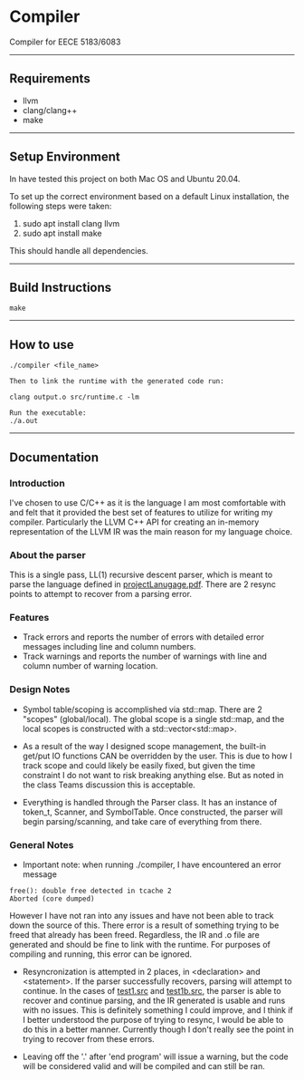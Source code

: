 # Compiler
Compiler for EECE 5183/6083
- - - -
## Requirements
* llvm 
* clang/clang++
* make
- - - -

## Setup Environment
In have tested this project on both Mac OS and Ubuntu 20.04.

To set up the correct environment based on a default Linux installation, the following steps were taken:
1. sudo apt install clang llvm
2. sudo apt install make

This should handle all dependencies.
- - - -
## Build Instructions
```
make
```
- - - -
## How to use
```
./compiler <file_name>

Then to link the runtime with the generated code run: 

clang output.o src/runtime.c -lm

Run the executable:
./a.out 
```
- - - -
## Documentation
### Introduction
I've chosen to use C/C++ as it is the language I am most comfortable with and felt that it provided the
best set of features to utilize for writing my compiler. Particularly the LLVM C++ API for creating an
in-memory representation of the LLVM IR was the main reason for my language choice.

### About the parser
This is a single pass, LL(1) recursive descent parser, which is meant to parse the language defined in
[projectLanugage.pdf](projectLanguage.pdf). There are 2 resync points to attempt to recover from a
parsing error.

### Features
* Track errors and reports the number of errors with detailed error messages including line and column numbers.
* Track warnings and reports the number of warnings with line and column number of warning location.

### Design Notes
* Symbol table/scoping is accomplished via std::map. There are 2 "scopes" (global/local). The global
scope is a single std::map, and the local scopes is constructed with a std::vector\<std::map>.

* As a result of the way I designed scope management, the built-in get/put IO functions CAN be overridden
by the user. This is due to how I track scope and could likely be easily fixed, but given the time constraint
  I do not want to risk breaking anything else. But as noted in the class Teams discussion this is acceptable.
  
* Everything is handled through the Parser class. It has an instance of token_t, Scanner, and SymbolTable.
Once constructed, the parser will begin parsing/scanning, and take care of everything from there.

### General Notes
* Important note: when running ./compiler, I have encountered an error message 
  
```
free(): double free detected in tcache 2
Aborted (core dumped)  
```
However I have not ran into any issues and have not been able to track down the source of this. There error is a result
of something trying to be freed that already has been freed. Regardless, the IR and .o file are generated and should be
fine to link with the runtime. For purposes of compiling and running, this error can be ignored.
* Resyncronization is attempted in 2 places, in \<declaration> and \<statement>. If the parser successfully
recovers, parsing will attempt to continue. In the cases of [test1.src](testPgms/incorrect/test1.src) and
  [test1b.src](testPgms/incorrect/test1b.src), the parser is able to recover and continue parsing, and the
  IR generated is usable and runs with no issues. This is definitely something I could improve, and I think if I better
  understood the purpose of trying to resync, I would be able to do this in a better manner. Currently though I don't
  really see the point in trying to recover from these errors.
  
* Leaving off the '.' after 'end program' will issue a warning, but the code will be considered valid
and will be compiled and can still be ran.


